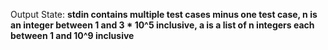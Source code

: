 Output State: **stdin contains multiple test cases minus one test case, n is an integer between 1 and 3 * 10^5 inclusive, a is a list of n integers each between 1 and 10^9 inclusive**